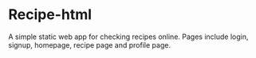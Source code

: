 # Recipe-html
A simple static web app for checking recipes online. Pages include login, signup, homepage, recipe page and profile page.
